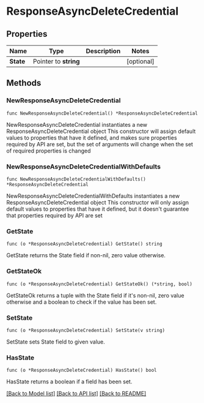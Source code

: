 # ResponseAsyncDeleteCredential

## Properties

Name | Type | Description | Notes
------------ | ------------- | ------------- | -------------
**State** | Pointer to **string** |  | [optional] 

## Methods

### NewResponseAsyncDeleteCredential

`func NewResponseAsyncDeleteCredential() *ResponseAsyncDeleteCredential`

NewResponseAsyncDeleteCredential instantiates a new ResponseAsyncDeleteCredential object
This constructor will assign default values to properties that have it defined,
and makes sure properties required by API are set, but the set of arguments
will change when the set of required properties is changed

### NewResponseAsyncDeleteCredentialWithDefaults

`func NewResponseAsyncDeleteCredentialWithDefaults() *ResponseAsyncDeleteCredential`

NewResponseAsyncDeleteCredentialWithDefaults instantiates a new ResponseAsyncDeleteCredential object
This constructor will only assign default values to properties that have it defined,
but it doesn't guarantee that properties required by API are set

### GetState

`func (o *ResponseAsyncDeleteCredential) GetState() string`

GetState returns the State field if non-nil, zero value otherwise.

### GetStateOk

`func (o *ResponseAsyncDeleteCredential) GetStateOk() (*string, bool)`

GetStateOk returns a tuple with the State field if it's non-nil, zero value otherwise
and a boolean to check if the value has been set.

### SetState

`func (o *ResponseAsyncDeleteCredential) SetState(v string)`

SetState sets State field to given value.

### HasState

`func (o *ResponseAsyncDeleteCredential) HasState() bool`

HasState returns a boolean if a field has been set.


[[Back to Model list]](../README.md#documentation-for-models) [[Back to API list]](../README.md#documentation-for-api-endpoints) [[Back to README]](../README.md)



